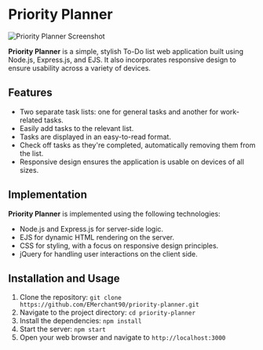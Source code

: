 # **Priority Planner**

![Priority Planner Screenshot](images/priorityplanner.png "Priority Planner")

**Priority Planner** is a simple, stylish To-Do list web application built using Node.js, Express.js, and EJS. It also incorporates responsive design to ensure usability across a variety of devices.

## **Features**

- Two separate task lists: one for general tasks and another for work-related tasks.
- Easily add tasks to the relevant list.
- Tasks are displayed in an easy-to-read format.
- Check off tasks as they're completed, automatically removing them from the list.
- Responsive design ensures the application is usable on devices of all sizes.

## **Implementation**

**Priority Planner** is implemented using the following technologies:

- Node.js and Express.js for server-side logic.
- EJS for dynamic HTML rendering on the server.
- CSS for styling, with a focus on responsive design principles.
- jQuery for handling user interactions on the client side.

## **Installation and Usage**

1. Clone the repository: `git clone https://github.com/EMerchant90/priority-planner.git`
2. Navigate to the project directory: `cd priority-planner`
3. Install the dependencies: `npm install`
4. Start the server: `npm start`
5. Open your web browser and navigate to `http://localhost:3000`
